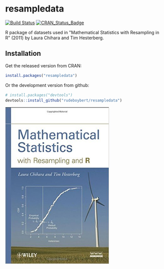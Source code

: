 # resampledata

[![Build Status](https://travis-ci.org/rudeboybert/resampledata.png?branch=master)](https://travis-ci.org/rudeboybert/resampledata)
[![CRAN_Status_Badge](http://www.r-pkg.org/badges/version/resampledata)](http://cran.r-project.org/package=resampledata)

R package of datasets used in "Mathematical Statistics with Resampling in R" (2011) by Laura Chihara and Tim Hesterberg.

## Installation

Get the released version from CRAN:

```R
install.packages("resampledata")
```

Or the development version from github:

```R
# install.packages("devtools")
devtools::install_github("rudeboybert/resampledata")
```

![alt text](textbook.jpg)
